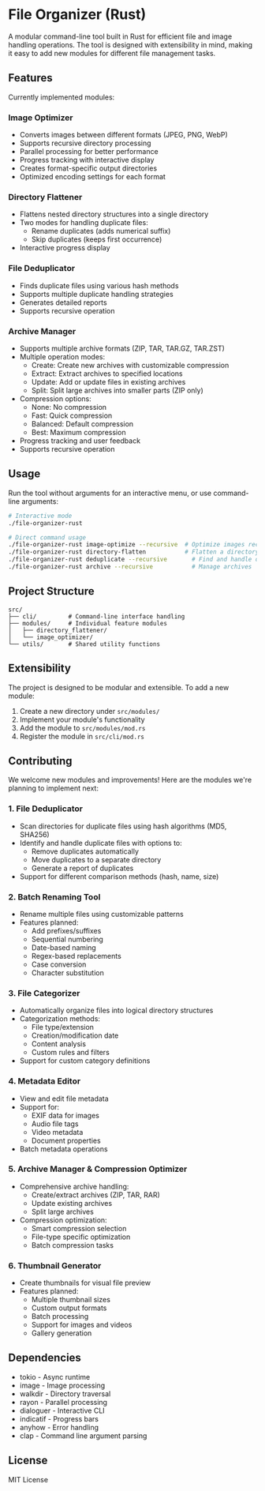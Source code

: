 # File Organizer (Rust)

A modular command-line tool built in Rust for efficient file and image handling operations. The tool is designed with extensibility in mind, making it easy to add new modules for different file management tasks.

## Features

Currently implemented modules:

### Image Optimizer
- Converts images between different formats (JPEG, PNG, WebP)
- Supports recursive directory processing
- Parallel processing for better performance
- Progress tracking with interactive display
- Creates format-specific output directories
- Optimized encoding settings for each format

### Directory Flattener
- Flattens nested directory structures into a single directory
- Two modes for handling duplicate files:
  - Rename duplicates (adds numerical suffix)
  - Skip duplicates (keeps first occurrence)
- Interactive progress display

### File Deduplicator
- Finds duplicate files using various hash methods
- Supports multiple duplicate handling strategies
- Generates detailed reports
- Supports recursive operation

### Archive Manager
- Supports multiple archive formats (ZIP, TAR, TAR.GZ, TAR.ZST)
- Multiple operation modes:
  - Create: Create new archives with customizable compression
  - Extract: Extract archives to specified locations
  - Update: Add or update files in existing archives
  - Split: Split large archives into smaller parts (ZIP only)
- Compression options:
  - None: No compression
  - Fast: Quick compression
  - Balanced: Default compression
  - Best: Maximum compression
- Progress tracking and user feedback
- Supports recursive operation

## Usage

Run the tool without arguments for an interactive menu, or use command-line arguments:

```bash
# Interactive mode
./file-organizer-rust

# Direct command usage
./file-organizer-rust image-optimize --recursive  # Optimize images recursively
./file-organizer-rust directory-flatten           # Flatten a directory
./file-organizer-rust deduplicate --recursive       # Find and handle duplicates
./file-organizer-rust archive --recursive           # Manage archives
```

## Project Structure

```
src/
├── cli/         # Command-line interface handling
├── modules/     # Individual feature modules
│   ├── directory_flattener/
│   └── image_optimizer/
└── utils/       # Shared utility functions
```

## Extensibility

The project is designed to be modular and extensible. To add a new module:

1. Create a new directory under `src/modules/`
2. Implement your module's functionality
3. Add the module to `src/modules/mod.rs`
4. Register the module in `src/cli/mod.rs`

## Contributing

We welcome new modules and improvements! Here are the modules we're planning to implement next:

### 1. File Deduplicator
- Scan directories for duplicate files using hash algorithms (MD5, SHA256)
- Identify and handle duplicate files with options to:
  - Remove duplicates automatically
  - Move duplicates to a separate directory
  - Generate a report of duplicates
- Support for different comparison methods (hash, name, size)

### 2. Batch Renaming Tool
- Rename multiple files using customizable patterns
- Features planned:
  - Add prefixes/suffixes
  - Sequential numbering
  - Date-based naming
  - Regex-based replacements
  - Case conversion
  - Character substitution

### 3. File Categorizer
- Automatically organize files into logical directory structures
- Categorization methods:
  - File type/extension
  - Creation/modification date
  - Content analysis
  - Custom rules and filters
- Support for custom category definitions

### 4. Metadata Editor
- View and edit file metadata
- Support for:
  - EXIF data for images
  - Audio file tags
  - Video metadata
  - Document properties
- Batch metadata operations

### 5. Archive Manager & Compression Optimizer
- Comprehensive archive handling:
  - Create/extract archives (ZIP, TAR, RAR)
  - Update existing archives
  - Split large archives
- Compression optimization:
  - Smart compression selection
  - File-type specific optimization
  - Batch compression tasks

### 6. Thumbnail Generator
- Create thumbnails for visual file preview
- Features planned:
  - Multiple thumbnail sizes
  - Custom output formats
  - Batch processing
  - Support for images and videos
  - Gallery generation

## Dependencies

- tokio - Async runtime
- image - Image processing
- walkdir - Directory traversal
- rayon - Parallel processing
- dialoguer - Interactive CLI
- indicatif - Progress bars
- anyhow - Error handling
- clap - Command line argument parsing

## License

MIT License
